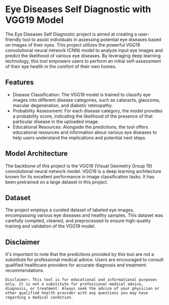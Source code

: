 # Eye Diseases Self Diagnostic with VGG19 Model
The Eye Diseases Self Diagnostic project is aimed at creating a user-friendly tool to assist individuals in assessing potential eye diseases based on images of their eyes. This project utilizes the powerful VGG19 convolutional neural network (CNN) model to analyze input eye images and predict the likelihood of various eye diseases. By leveraging deep learning technology, this tool empowers users to perform an initial self-assessment of their eye health in the comfort of their own homes.

## Features
- Disease Classification: The VGG19 model is trained to classify eye images into different disease categories, such as cataracts, glaucoma, macular degeneration, and diabetic retinopathy.
- Probability Assessment: For each disease category, the model provides a probability score, indicating the likelihood of the presence of that particular disease in the uploaded image.
- Educational Resources: Alongside the predictions, the tool offers educational resources and information about various eye diseases to help users understand the implications and potential next steps.

## Model Architecture
The backbone of this project is the VGG19 (Visual Geometry Group 19) convolutional neural network model. VGG19 is a deep learning architecture known for its excellent performance in image classification tasks. It has been pretrained on a large dataset in this project.

## Dataset
The project employs a curated dataset of labeled eye images, encompassing various eye diseases and healthy samples. This dataset was carefully compiled, cleaned, and preprocessed to ensure high-quality training and validation of the VGG19 model.

## Disclaimer
It's important to note that the predictions provided by this tool are not a substitute for professional medical advice. Users are encouraged to consult qualified healthcare providers for accurate diagnosis and treatment recommendations.

`Disclaimer: This tool is for educational and informational purposes only. It is not a substitute for professional medical advice, diagnosis, or treatment. Always seek the advice of your physician or other qualified health provider with any questions you may have regarding a medical condition.`
